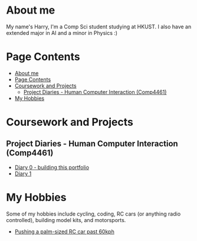 # About me

My name's Harry, I'm a Comp Sci student studying at HKUST. I also have an extended major in AI and a minor in Physics :)


# Page Contents
- [About me](#about-me)
- [Page Contents](#page-contents)
- [Coursework and Projects](#coursework-and-projects)
  - [Project Diaries - Human Computer Interaction (Comp4461)](#project-diaries---human-computer-interaction-comp4461)
- [My Hobbies](#my-hobbies)

# Coursework and Projects
## Project Diaries - Human Computer Interaction (Comp4461)
- [Diary 0 - building this portfolio](./Comp4461/Diary0.md)
- [Diary 1](./Comp4461/Diary1.md)

# My Hobbies

Some of my hobbies include cycling, coding, RC cars (or anything radio controlled), building model kits, and motorsports.

- [Pushing a palm-sized RC car past 60kph](https://youtu.be/YQ44XeE7HVU)

